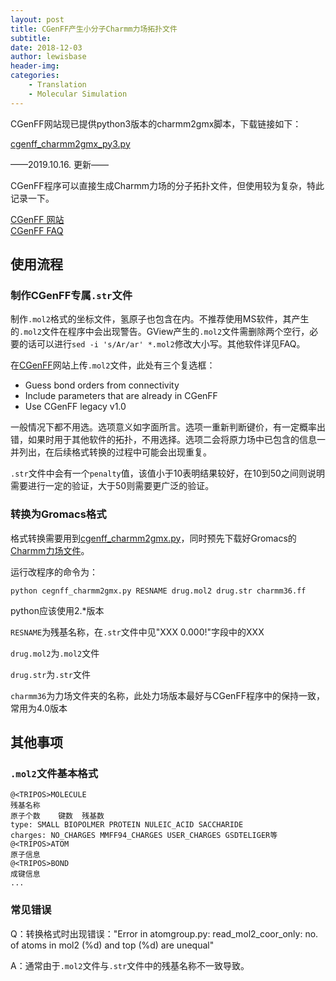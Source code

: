 ```yaml
---
layout: post
title: CGenFF产生小分子Charmm力场拓扑文件
subtitle:
date: 2018-12-03
author: lewisbase
header-img:
categories: 
    - Translation
    - Molecular Simulation
---
```


CGenFF网站现已提供python3版本的charmm2gmx脚本，下载链接如下：

[cgenff_charmm2gmx_py3.py](http://mackerell.umaryland.edu/download.php?filename=CHARMM_ff_params_files/cgenff_charmm2gmx_py3.py)

——2019.10.16. 更新——

CGenFF程序可以直接生成Charmm力场的分子拓扑文件，但使用较为复杂，特此记录一下。

[CGenFF 网站](https://cgenff.umaryland.edu/)  
[CGenFF FAQ](https://cgenff.umaryland.edu/commonFiles/faq.php#morene)

## 使用流程

### 制作CGenFF专属`.str`文件

制作`.mol2`格式的坐标文件，氢原子也包含在内。不推荐使用MS软件，其产生的`.mol2`文件在程序中会出现警告。GView产生的`.mol2`文件需删除两个空行，必要的话可以进行`sed -i 's/Ar/ar' *.mol2`修改大小写。其他软件详见FAQ。

在[CGenFF](https://cgenff.umaryland.edu/initguess/)网站上传`.mol2`文件，此处有三个复选框：

* Guess bond orders from connectivity
* Include parameters that are already in CGenFF
* Use CGenFF legacy v1.0
	

一般情况下都不用选。选项意义如字面所言。选项一重新判断键价，有一定概率出错，如果时用于其他软件的拓扑，不用选择。选项二会将原力场中已包含的信息一并列出，在后续格式转换的过程中可能会出现重复。

`.str`文件中会有一个`penalty`值，该值小于10表明结果较好，在10到50之间则说明需要进行一定的验证，大于50则需要更广泛的验证。

### 转换为Gromacs格式

格式转换需要用到[cgenff_charmm2gmx.py](http://mackerell.umaryland.edu/download.php?filename=CHARMM_ff_params_files/cgenff_charmm2gmx.py)，同时预先下载好Gromacs的[Charmm力场文件](http://mackerell.umaryland.edu/charmm_ff.shtml#gromacs)。

运行改程序的命令为：

	python cegnff_charmm2gmx.py RESNAME drug.mol2 drug.str charmm36.ff

python应该使用2.*版本

`RESNAME`为残基名称，在`.str`文件中见"XXX     0.000!"字段中的XXX

`drug.mol2`为`.mol2`文件

`drug.str`为`.str`文件

`charmm36`为力场文件夹的名称，此处力场版本最好与CGenFF程序中的保持一致，常用为4.0版本

## 其他事项

### `.mol2`文件基本格式

	@<TRIPOS>MOLECULE
	残基名称
	原子个数	键数	残基数
	type: SMALL BIOPOLMER PROTEIN NULEIC_ACID SACCHARIDE
	charges: NO_CHARGES MMFF94_CHARGES USER_CHARGES GSDTELIGER等
	@<TRIPOS>ATOM
	原子信息
	@<TRIPOS>BOND
	成键信息
	...

### 常见错误

Q：转换格式时出现错误："Error in atomgroup.py: read_mol2_coor_only: no. of atoms in mol2 (%d) and top (%d) are unequal"

A：通常由于`.mol2`文件与`.str`文件中的残基名称不一致导致。